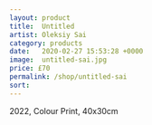 ```yaml
---
layout: product
title:  Untitled
artist: Oleksiy Sai
category: products
date:   2020-02-27 15:53:28 +0000
image:  untitled-sai.jpg
price: £70
permalink: /shop/untitled-sai
sort:
---
```

2022, Colour Print, 40x30cm
